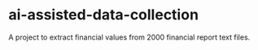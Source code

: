# ai-assisted-data-collection
A project to extract financial values from 2000 financial report text files. 
